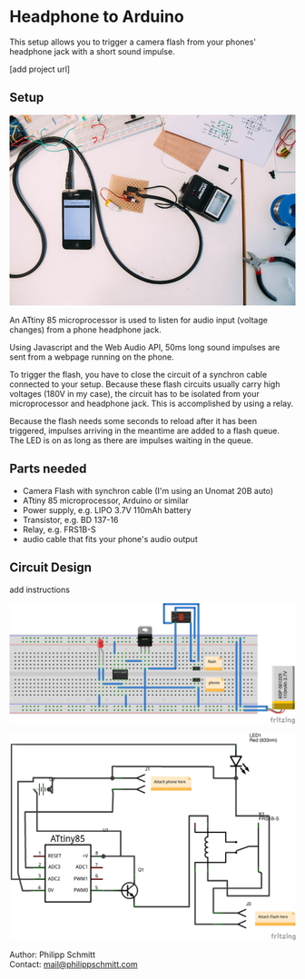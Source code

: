 # Headphone to Arduino

This setup allows you to trigger a camera flash from your phones' headphone jack with a short sound impulse.

[add project url]


## Setup

![image](setup.jpg)

An ATtiny 85 microprocessor is used to listen for audio input (voltage changes) from a phone headphone jack.

Using Javascript and the Web Audio API, 50ms long sound impulses are sent from a webpage running on the phone.

To trigger the flash, you have to close the circuit of a synchron cable connected to your setup. Because these flash circuits usually carry high voltages (180V in my case), the circuit has to be isolated from your microprocessor and headphone jack. This is accomplished by using a relay.

Because the flash needs some seconds to reload after it has been triggered, impulses arriving in the meantime are added to a flash queue. The LED is on as long as there are impulses waiting in the queue.





## Parts needed
- Camera Flash with synchron cable (I'm using an Unomat 20B auto)
- ATtiny 85 microprocessor, Arduino or similar
- Power supply, e.g. LIPO 3.7V 110mAh battery
- Transistor, e.g. BD 137-16
- Relay, e.g. FRS1B-S
- audio cable that fits your phone's audio output


## Circuit Design
add instructions

![image](circuit-breadboard.png)

![image](circuit.png)


Author: Philipp Schmitt  
Contact: mail@philippschmitt.com
